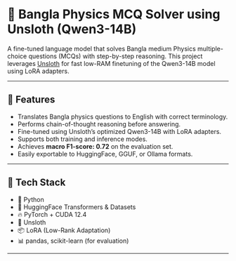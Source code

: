 # 🔬 Bangla Physics MCQ Solver using Unsloth (Qwen3-14B)

A fine-tuned language model that solves Bangla medium Physics multiple-choice questions (MCQs) with step-by-step reasoning. This project leverages [Unsloth](https://github.com/unslothai/unsloth) for fast low-RAM finetuning of the Qwen3-14B model using LoRA adapters.

---

## 🚀 Features

- Translates Bangla physics questions to English with correct terminology.
- Performs chain-of-thought reasoning before answering.
- Fine-tuned using Unsloth’s optimized Qwen3-14B with LoRA adapters.
- Supports both training and inference modes.
- Achieves **macro F1-score: 0.72** on the evaluation set.
- Easily exportable to HuggingFace, GGUF, or Ollama formats.

---

## 🧰 Tech Stack

- 🐍 Python
- 🤗 HuggingFace Transformers & Datasets
- 🔥 PyTorch + CUDA 12.4
- 🦥 Unsloth
- 📦 LoRA (Low-Rank Adaptation)
- 📊 pandas, scikit-learn (for evaluation)

---

